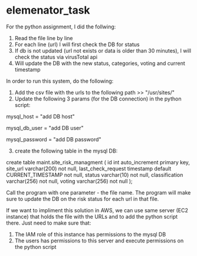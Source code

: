 # elemenator_task
For the python assignment, I did the follwing:
1. Read the file line by line
2. For each line (url) I will first check the DB for status
3. If db is not updated (url not exists or data is older than 30 minutes), I will check the status via virusTotal api
4. Will update the DB with the new status, categories, voting and current timestamp


In order to run this system, do the following:
1. Add the csv file with the urls to the following path >> "/usr/sites/"
2. Update the following 3 params (for the DB connection) in the python script:

mysql_host = "add DB host"

mysql_db_user = "add DB user"

mysql_password = "add DB password"

3. create the following table in the mysql DB:

create table maint.site_risk_managment (
id int auto_increment primary key,
site_url varchar(200) not null,
last_check_request timestamp default CURRENT_TIMESTAMP not null,
status varchar(10) not null,
classification varchar(256) not null,
voting varchar(256) not null
);



Call the program with one parameter - the file name.
The program will make sure to update the DB on the risk status for each url in that file.


If we want to impliment this solution in AWS, we can use same server (EC2 instance) that holds the file with the URLs and to add the python script there.
Just need to make sure that:
1. The IAM role of this instance has permissions to the mysql DB
2. The users has permissions to this server and execute permissions on the python script
